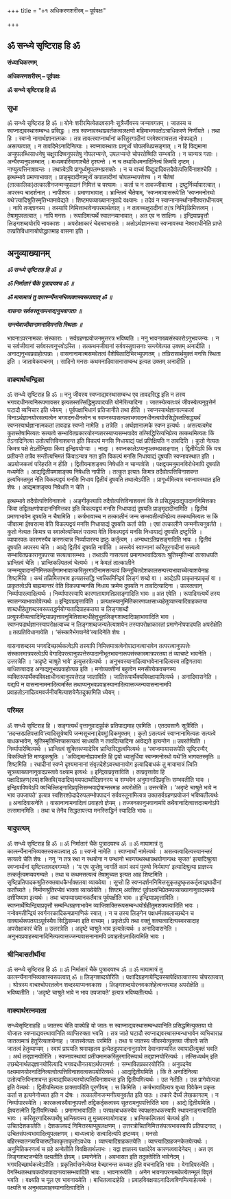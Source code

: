 +++
title = "०१ अधिकरणशरीरम् – पूर्वपक्षः"

+++


## ॐ सन्ध्ये सृष्टिराह हि ॐ

**संध्याधिकरणम्**

**अधिकरणशरीरम् – पूर्वपक्षः**

**ॐ सन्ध्ये सृष्टिराह हि ॐ**

### **सुधा**

ॐ सन्ध्ये सृष्टिराह हि ॐ ॥ योनेः शरीरमित्येतदवसानैः सूत्रैर्जीवस्य जन्मावगतम् । जातस्य च स्वप्नाद्यवस्थासम्बन्धः प्रसिद्धः । तत्र स्वप्नावस्थाप्रवर्तकत्वलक्षणो महिमाभगवतोऽत्राधिकरणे निर्णीयते । तथा हि । स्वप्नो नामार्थज्ञानात्मकः । तत्र तावत्स्वाप्नार्थानां करितुरगादीनां परमेश्वरायत्तता नोपपद्यते । असत्यत्वात् । न तावदिमेऽनादिनित्याः । स्वप्नावस्थातः प्रागूर्ध्वं चोपलब्धिप्रसङ्गात् । न हि विद्यमाना अप्युपलब्धिसाधनेषु चक्षुरादिष्वनुपरतेषु नोपलभ्यन्ते, उपलभ्यन्ते चोपरतेष्विति सम्भवति । न चान्यत्र गताः । अन्यैरप्यनुपलम्भात् । मध्यमपरिमाणाश्चैते दृश्यन्ते । न च तथाविधमनादिनित्यं किमपि दृष्टम् । नाप्युत्पत्तिनाशवन्तः । तथात्वेऽपि प्रागूर्ध्वमुपलम्भप्रसक्तेः । न च वाच्यं विद्युदादिवत्तदैवोत्पत्तिर्विनाशश्चेति । इत्थम्भावे प्रमाणाभावात् । प्राङ्मृदादीनामूर्ध्वं कपालादीनां चोपलम्भापत्तेश्च । न चैतेषां (तात्कालिक)तत्कालीनजन्मन्युपादानं निमित्तं च पश्यामः । कर्ता च न तावज्जीवात्मा । द्रष्टुर्निर्व्यापारत्वात् । अपरस्य चादर्शनात् । नापीश्वरः । प्रमाणाभावात् । भ्रान्तित्वं चैतेषाम्, ‘स्वप्नमायासरूपे’ति ‘स्वप्नमनोरथो यथे’त्यादिश्रुतिस्मृतिभ्यामावेद्यते । शिष्टमपव्याख्यानानुवादे वक्ष्यामः । तदेवं न स्वाप्नानामर्थानामीश्वराधीनत्वम् । नापि तज्ज्ञानस्य । तस्यापि निमित्ताभावेनापरमार्थत्वात् । न तावच्चक्षुरादीनां त(त्र निमि)न्निमित्तत्वम् । तेषामुपरतत्वात् । नापि मनसः । रूपादिमत्यर्थे स्वातन्त्र्याभावात् । अत एव न साक्षिणः । इन्द्रियाप्रवृत्तौ लिङ्गशब्दयोरपि नावकाशः । अपरोक्षाकारं चेदमवभासते । अतोऽर्थज्ञानरूपा स्वप्नावस्था नेश्वराधीनेति प्राप्ते तत्प्रतिविधानायोपोद्धातमाह वासना इति ।

## **अनुव्याख्यानम्**

***ॐ सन्ध्ये सृष्टिराह हि ॐ ॥***

***ॐ निर्मातारं चैके पुत्रादयश्च ॐ ॥***

***ॐ मायामात्रं तु कार्त्स्न्येनानभिव्यक्तस्वरूपत्वात् ॐ ॥***

***वासनाः सर्ववस्तूनामनाद्यनुभवागताः ॥***

***सन्त्येवाजीवानामनादिमनसि स्थिताः ॥***

भावनाऽपरनामकाः संस्काराः । सर्वग्रहणप्रयोजनमुत्तरत्र भविष्यति । ननु भावनाख्यसंस्कारोऽनुभवजन्यः । न च सर्वजीवानां सर्ववस्त्वनुभवोऽस्ति । तत्कथमजीवानां सर्ववस्तुवासनाः सन्त्येवेत्यत उक्तम् अनादीति । अनाद्यनुभवप्रवाहोत्पन्नाः । वासनानामात्मसमवेतत्वं वैशेषिकादिभिरभ्युपगतम् । तन्निरासार्थमुक्तं मनसि स्थिता इति । जातावेकवचनम् । सादिनो मनसः कथमनादिवासनासम्बन्ध इत्यत उक्तम् अनादीति ।

### **वाक्यार्थचन्द्रिका**

ॐ सन्ध्ये सृष्टिराह हि ॐ ॥ ननु जीवस्य स्वप्नाद्यवस्थासम्बन्ध एव तावदसिद्ध इति न तस्य भगवदधीनत्वनिरूपणावसर इत्यतस्तत्सिद्धिमुपपादयति योनेरित्यादिना । जातस्येत्यतःपरं जीवस्येत्यनुवृत्तेर्न घटादौ व्यभिचार इति ध्येयम् । पूर्वपक्षाभिधानं प्रतिजानीते तथा हीति । स्वप्नस्यार्थज्ञानात्मकत्वं विनाऽर्थज्ञानयोरसत्यत्वेन भगवदनधीनत्वेन च स्वप्नस्यासत्यत्वभगवदनधीनत्वयोरसिद्धेस्तत्सिद्ध्यर्थं स्वप्नस्यार्थज्ञानात्मकतां तावदाह स्वप्नो नामेति ॥ तत्रेति । अर्थज्ञानात्मके स्वप्न इत्यर्थः । असत्यत्वमेव कुतस्तेषामित्यतः सत्यत्वे सम्भावितप्रकारयोरन्यतरस्याप्यसम्भवादेव तत्सिद्धिरित्यभिप्रेत्य तत्कथमित्यतः किं तेऽनादिनित्या उतोत्पत्तिविनाशवन्त इति विकल्पं मनसि निधायाद्यं पक्षं प्रतिक्षिपति न तावदिति । कुतो नेत्यतः किमत्र पक्षे तेऽतीन्द्रियाः किंवा इन्द्रिययोग्याः । नाद्यः । स्वप्नकालेऽप्यनुपलम्भप्रसङ्गात् । द्वितीयेऽपि किं यत्र प्रतीयन्ते तत्रैव सन्तीत्यभिमतं किंवाऽन्यत्र गता इति विकल्पं मनसि निधायाद्यं दूषयति स्वप्नावस्थात इति । अप्रयोजकत्वं परिहरति न हीति । द्वितीयमाशङ्क्य निषेधति न चान्यत्रेति । पक्षद्वयमनुमानविरोधेनापि दूषयति मध्यमेति । आद्यद्वितीयमाशङ्क्य निषेधति नापीति । तत्कुत इत्यतः किमत्र तदैवोत्पत्तिविनाशवन्त इत्यभिमतमुत नेति विकल्पद्वयं मनसि निधाय द्वितीयं दूषयति तथात्वेऽपीति । प्रागूर्ध्वमित्यत्र स्वप्नावस्थात इति शेषः । आद्यमाशङ्क्य निषेधति न चेति ।

इत्थम्भावे तदैवोत्पत्तिविनाशत्वे । अङ्गीकृत्यापि तदैवोत्पत्तिविनाशवत्त्वं किं ते प्रसिद्धमृदाद्युपादाननिमित्तकाः किंवा तद्विलक्षणोपादाननिमित्तका इति विकल्पद्वयं मनसि निधायाद्यं दूषयति प्राङ्मृदादीनामिति । द्वितीयं प्रमाणाभावेन दूषयति न चैषामिति । कर्त्रभावाच्च न तत्कालीनं जन्म सम्भवतीत्यभिप्रेत्य तत्कथमित्यतः स किं जीवात्मा ईश्वरात्मा वेति विकल्पद्वयं मनसि निधायाद्यं दूषयति कर्ता चेति । एषां तत्कालीने जन्मनीत्यनुवर्तते । कुतो नेत्यतः किमत्र स स्वात्मेत्यभिमतं परात्मा वेति विकल्पद्वयं मनसि निधायाद्यं दूषयति द्रष्टुरिति । व्यापारवतः कारणस्यैव करणत्वान्न निर्व्यापारस्य द्रष्टुः कर्तृत्वम् । अन्यथाऽतिप्रसङ्गादिति भावः । द्वितीयं दूषयति अपरस्य चेति । आद्ये द्वितीयं दूषयति नापीति । अस्त्वेवं स्वाप्नानां करितुरगादीनां सत्यत्वे सम्भावितप्रकारानुपपत्त्या सत्यत्वासम्भवः । तथाऽपि नासत्यत्वं प्रमाणाभावादित्यतः श्रुतिस्मृतिभ्यां तत्साधयति भ्रान्तित्वं चेति । भ्रान्तिकल्पितत्वं चेत्यर्थः । न केवलं तात्कालीने जन्मन्युपादाननिमित्तकर्तॄणामभावात्करितुरगादीनामसत्यत्वं किन्तूचितदेशकालसम्पत्त्यभावाच्चेत्याशयेनाह शिष्टमिति । कथं तन्निमित्ताभाव इत्यतस्तद्धि भवत्किमिन्द्रियं लिङ्गं शब्दो वा । आद्येऽपि प्राकृतमप्राकृतं वा । प्राकृतत्वेऽपि बाह्यमान्तरं वेति विकल्पान्मनसि निधाय क्रमेण दूषयति न तावदित्यादिना । उपरतत्वान् निर्व्यापारत्वादित्यर्थः । निर्व्यापारस्यापि कारणतायामतिप्रसङ्गादिति भावः ॥ अत एवेति । रूपादिमत्यर्थे तस्य स्वातन्त्र्याभावादेवेत्यर्थः ॥ इन्द्रियाप्रवृत्ताविति । प्रत्यक्षस्यानुमितिकारणपक्षसाध्यहेतुव्याप्त्यादिग्राहकतया शाब्दधीहेतुशब्दस्वरूपतद्धर्मयोग्यतादिग्राहकतया च लिङ्गशब्दौ प्रत्युपजीव्यत्वादिन्द्रियाप्रवृत्तावनुमितिशाब्दधीहेतुभूतलिङ्गशाब्दादिग्रहाभावादिति भावः । स्वाप्नपदार्थज्ञानस्यापरोक्षत्वाच्च न लिङ्गशब्दजन्यतेत्याशयेन तस्यापरोक्षाकारतां प्रमाणेनोपपादयति अपरोक्षेति ॥ तत्प्रतिविधानायेति । ‘संस्कारैर्भगवानेवे’त्यादिनेति शेषः ।

वासनाशब्दस्य भगवदिच्छार्थकत्वेऽपि तस्यापि निमित्तमात्रत्वेनोपादानत्वाभावेन तत्परत्वानुपपत्तेः संस्कारमात्रपरत्वेऽपि वेगादिपरत्वानुपपत्तेरुपादानीभूतभावनारूपसंस्कारमात्रपरतया तं व्याचष्टे भावनेति । उत्तरत्रेति । ‘अदृष्टे चाश्रुते भावे’ इत्युत्तरत्रेत्यर्थः । अनुभवस्यानादित्वाभावेनानादित्वस्य तद्विणताया बाधितत्वादाह अनाद्यनुभवप्रवाहोत्पन्न इति । मनोव्यक्तीनां बहुत्वेन मनसीत्येकवचनस्य व्यक्तिरूपार्थैक्यविवक्षाधीनत्वानुपपत्तेराह जाताविति । जातिरूपार्थैक्यविवक्षायामित्यर्थः । अनादिवासनेति । यद्यपि न वासनानामनादित्वमस्ति तथाप्यनुभवप्रवाहस्यानादित्वात्तज्जन्यवासनानामपि प्रवाहतोऽनादित्वमवर्जनीयमित्याशयेनैतदुक्तमिति ध्येयम् ।

### **परिमल**

ॐ सन्ध्ये सृष्टिराह हि । सङ्गत्यर्थं वृत्तानुवादपूर्वकं प्रतिपाद्यमाह एवमिति । एतदवसानैः सूत्रैरिति । ‘तदन्तरप्रतिपत्तावि’त्यादिसूत्रेष्वपि जन्मसूचना(देवमु)दिकमुक्तम् । कुतो ऽसत्यत्वं स्वाप्नानामित्यतः सत्यत्वे बाधकभावेन, श्रुतिस्मृतिभिश्चासत्यत्वं साधयति न तावदित्यादिना आवेद्यते इत्यन्तेन ॥ उपरतेष्विति । निर्व्यापारेष्वित्यर्थः । भ्रान्तित्वं शुक्तिरूप्यादेरिव भ्रान्तिसिद्धत्वमित्यर्थः ॥ ‘स्वप्नमायासरूपेति सृष्टिरन्यैर् विकल्पिते’ति माण्डूकश्रुतिः । ‘अविद्यमानोह्यवभाति हि द्वयो ध्यातुर्धिया स्वप्नमनोरथो यथे’ति भागवतस्मृतिः ॥ शिष्टमिति । रथादीनां स्वप्ने दृश्यमानानां संवृतदेशेऽवस्थानायोग इत्यादिबाधकं तु मायामात्रं त्विति सूत्रव्याख्यानानुवादप्रस्तावे वक्ष्याम इत्यर्थः ॥ इन्द्रियाप्रवृत्ताविति । तत्प्रवृत्तावेव हि पक्षादिग्रहण(स्य)शक्तिवि(यदादिप)षयपदार्थादिज्ञानस्य च सम्भवेन अनुमानादिप्रवृत्तिः सम्भवतीति भावः । इन्द्रियाविषयेऽपि क्वचिल्लिङ्गादिप्रवृत्तिसम्भवाद्दोषान्तरमाह अपरोक्षेति ॥ उत्तरत्रेति । ‘अदृष्टे चाश्रुते भावे न भाव उपजायते’ इत्यत्र स्वशिरश्छेदादेरुपलम्भोपपादनं सर्ववस्तूनामित्यत्र उक्तसर्वग्रहणप्रयोजनं भविष्यतीत्यर्थः ॥ अनादिवासनेति । वासानानामनादित्वं प्रवाहतो ज्ञेयम् । तज्जनकानुभवानामपि तथैवानादित्वात्तदात्मनोऽपि तत्समानमिति । तथा च तेनैव सिद्धतापत्त्या मनस्सिद्धिर्न स्यादिति भावः ॥

### **यादुपत्यम्**

ॐ सन्ध्ये सृष्टिराह हि ॐ ॥ ॐ निर्मातारं चैके पुत्रादयश्च ॐ ॥ ॐ मायामात्रं तु कार्त्स्न्येनानभिव्यक्तस्वरूपत्वात् ॐ ॥ स्वप्नो नामेति । स्वाप्नार्थो नामेत्यर्थः । असत्यत्वादित्यस्यानन्तरं सत्यत्वे चेति शेषः । ननु ‘न तत्र रथा न रथयोगा न पन्थानो भवन्त्यथरथान्रथयोगान्पथः सृजत’ इत्यादिश्रुत्या स्वप्नार्थानां सृष्टिस्तावदवगम्यते । ‘य एष सुप्तेषु जागर्ति कामं कामं पुरुषो निर्ममाण’ इत्यादिश्रुत्या प्राज्ञस्य तत्कर्तृत्वमप्यवगम्यते । तथा च कथमसत्यत्वं तेषामुच्यत इत्यत आह शिष्टमिति । सृष्टिप्रतिपादकश्रुतिरुक्तबाधकैर्भाक्ततया व्याख्येया । सुप्तो हि स्वप्नदर्शननिमित्तसुकृतदुष्कृतकर्तृत्वाद्रथादीनां कर्तोच्यते । निर्माणश्रुतिरप्येवं भाक्ता व्याख्येयेति । शिष्टम् अवशिष्टं पूर्वपक्ष्यभिप्रेतमपव्याख्यानानुवादसमये दर्शयिष्याम इत्यर्थः । तथा चापव्याख्यानकर्तैवात्र पूर्वपक्षीति भावः ॥ इन्द्रियाप्रवृत्ताविति । स्वाप्नार्थेष्विन्द्रियाप्रवृत्तौ सम्बन्धिग्रहणाभावेन व्याप्तिशक्तिरूपसम्बन्धयोर्ग्रहीतुमशक्यत्वादिति भावः । नन्वेवमतीन्द्रियं स्वर्गनरकादिकमप्रामाणिकं स्यात् । न च तस्य लिङ्गेन पक्षधर्मताबलाच्छब्देन च वाक्यार्थरूपतयाऽपूर्वस्यैव सिद्धिसम्भव इति वाच्यम् । प्रकृतेऽपि तथा वक्तुं शक्यत्वादित्यस्वरसादाह अपरोक्षाकारं चेति ॥ उत्तरत्रेति । अदृष्टे चाश्रुते भाव इत्यत्रेत्यर्थः ॥ अनादिवासनेति । अनुभवप्रवाहस्यानादिनित्यत्वात्तज्जन्यवासनानामपि प्रवाहतोऽनादित्वमिति भावः ।

### **श्रीनिवासतीर्थीया**

ॐ सन्ध्ये सृष्टिराह हि ॐ ॥ ॐ निर्मातारं चैके पुत्रादयश्च ॐ ॥ ॐ मायामात्रं तु कार्त्स्न्येनानभिव्यक्तस्वरूपत्वात् ॐ ॥ लिङ्गशब्दयोरिति । पक्षादिग्रहणायेन्द्रियस्यापेक्षितत्वात्तस्य चोपरतत्वात् । श्रोत्रस्य वाचश्चोपरतत्वेन शब्दस्याप्यनवकाशः । लिङ्गशब्दयोरनवकाशेहेत्वन्तरमाह अपरोक्षेति ॥ भविष्यतीति । ‘अदृष्टे चाश्रुते भावे न भाव उपजायते’ इत्यत्र भविष्यतीत्यर्थः ।

### **वाक्यार्थरत्नमाला**

सन्ध्येसृष्टिराहहि ॥ जातस्य चेति वाक्येहि यो जातः स स्वाप्नाद्यवस्थासम्बन्धवानिति प्रसिद्धमित्युक्तया यो योजातः स्वप्नाद्यवस्थावानिति व्याप्तिरुक्ता भवति । तत्र जाते घटादौ स्वप्नाद्यवस्थासम्बन्धाभावेन व्यभिचारान्न जातत्वमात्रं हेतुरित्याशयेनाह । जातस्येत्यतः परमिति । तथा च जातस्य जीवस्येत्युक्तया जीवत्वे सति जातत्वं हेतुव्याप्यम् । स्वापं प्रापयति श्रमापहृतय इत्येतदुपपादनानुसारेण देवानामप्यस्ति स्वापादीत्युक्तं भवति । अर्थ तद्ज्ञानयोरिति । स्वप्नावस्थायां प्रतीयमानकरितुरगादिरूपार्थ तद्ज्ञानयोरित्यर्थः । तत्सिध्यर्थम् इति तछब्देनार्थतद्ज्ञानयोरित्यादि भगवदधीनतयाऽर्थपरामर्शः । सम्भावितप्रकारयोरिति । अनुपदमेव वक्ष्यमाणयोरनादिनित्यत्वोत्पत्तिविनाशवत्वरूपयोरित्यर्थः । आद्यद्वितीयमिति । किं ते अनादिनित्या उतोत्पत्तिविनाशवन्त इत्याद्यविकल्पस्योत्पत्तिविनाशवन्त इति द्वितीयमित्यर्थः । उत नेतीति । उत प्रागेवोत्पन्ना इति वेत्यर्थः । द्वितीयमित्यतः प्राक्तावदिति पूरणीयम् । स किमिति । कर्त्रभावादित्यत्र बुध्या विवेकेन प्रकृतः कर्ता स इत्यनेनोच्यत इति न दोषः । तत्कालीनजन्मनीत्यनुवर्तत इति पाठः । तकारे दैर्घ्यं लेखकागतम् । न निर्व्यापारस्येति । कारकत्वस्यैवानुपपत्तौ तद्विकर्तृकत्वस्य सुतरामनुपपत्तिरिति भावः । आद्ये द्वितीयमिति । ईश्वरात्मेति द्वितीयमित्यर्थः । प्रमाणाभावादिति । परपक्षबाधकस्येव स्वपक्षसाधकस्यापि स्थापनाङ्गत्वादिति भावः । करितुरगादिरूपार्थेषु भ्रान्तित्वस्य तु मुख्यस्यायोगादाह । भ्रान्तिकल्पितत्वं चेत्यर्थ इति । उचितदेशकालेति । देशकालपदं निमित्तस्याप्युपलक्षणम् । उत्तरत्रोचितनिमित्तसंपत्यभावस्यापि प्रतिपादनात् । उचितसंपत्यभावादित्युपलक्षणम् । बाध्यत्वादेः सत्वादित्यपि द्रष्टव्यम् । मनसो बहिरस्वातन्त्र्यविचारष्टीकाकृताकृतोऽवधेयः । व्याप्त्यादिग्राहकतयेति । व्याप्त्यादिग्रहजनकेतयेत्यर्थः । अनुमितिकरणत्वं च ग्रहे अन्वेतीति विवक्षितार्थलाभः । यद्वा ज्ञातस्य पक्षादेरेव कारणत्ववादेनेदम् । अत एव लिङ्गशब्दजन्येति वक्ष्यतीति ज्ञेयम् । प्रमाणेनेति । अवभासत इति तदुक्तेरिति भावेनेदम् । भगवदिच्छार्थकत्वेऽपीति । प्रकृतिर्वासनेत्येवत वेच्छानन्त कथ्यत इति वचनादिति भावः । वेगादिपरत्वेति । वेगस्थितस्थापकयोरुपादानत्वासम्भवादिति भावः । भावनारूपेति । अनेन भावनापरनामकेत्येतन्मूलं विवृतं भवति । वक्ष्यति च मूल एव भावनाख्येति । बाधितत्वादाहेति । प्रवाहविवक्षयाऽनादित्वविणमित्याहेत्यर्थः । वक्ष्यति च अनुभवप्रवाहस्यानादित्वादिति ।

